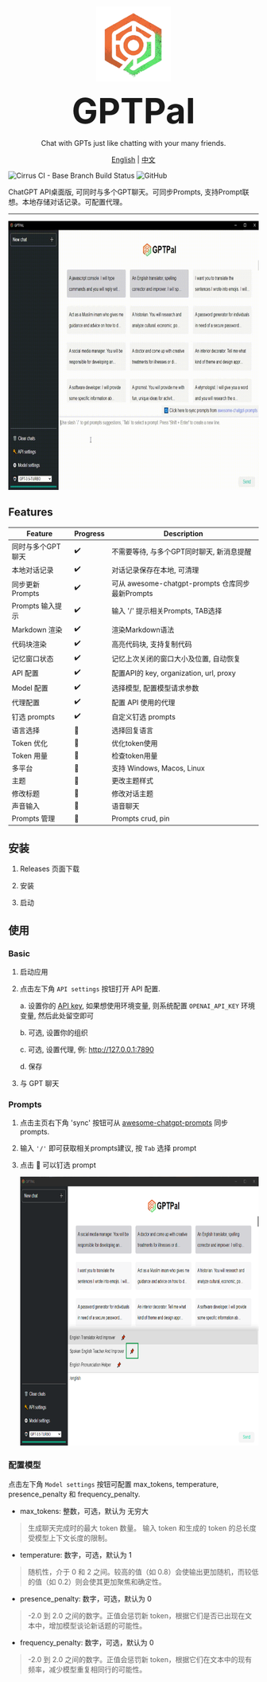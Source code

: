 <div align="center">

<img width="150px" src="src/assets/openai-rs.png" alt="openai-rs"/><h1 style="font-size: 5em; margin: 0;">GPTPal</h1>

</div>

<div align=center>

Chat with GPTs just like chatting with your many friends.

[English](README.md) | [中文](README-zh.md)

</div>

![Cirrus CI - Base Branch Build Status](https://img.shields.io/cirrus/github/openai-rs/gptpal?style=flat-square)
![GitHub](https://img.shields.io/github/license/openai-rs/gptpal?style=flat-square)


ChatGPT API桌面版, 可同时与多个GPT聊天。可同步Prompts, 支持Prompt联想。本地存储对话记录。可配置代理。

---

<div align=center>
<img width="745px" height="540px" src="src/assets/gptpal.gif" />
</div>

## Features

<div align=center>

| Feature | Progress | Description |
| ------ | ------ | ------ |
| 同时与多个GPT聊天 | ✔️ | 不需要等待, 与多个GPT同时聊天, 新消息提醒 |
| 本地对话记录 | ✔️ | 对话记录保存在本地, 可清理 |
| 同步更新 Prompts | ✔️ | 可从 awesome-chatgpt-prompts 仓库同步最新Prompts |
| Prompts 输入提示 | ✔️ | 输入 '/' 提示相关Prompts, TAB选择 |
| Markdown 渲染 | ✔️ | 渲染Markdown语法 |
| 代码块渲染 | ✔️ | 高亮代码块, 支持复制代码 |
| 记忆窗口状态 | ✔️ | 记忆上次关闭的窗口大小及位置, 自动恢复 |
| API 配置 | ✔️ | 配置API的 key, organization, url, proxy |
| Model 配置 | ✔️ | 选择模型, 配置模型请求参数 |
| 代理配置 | ✔️ | 配置 API 使用的代理 |
| 钉选 prompts | ✔️ | 自定义钉选 prompts |
| 语言选择 | 🚧 | 选择回复语言 |
| Token 优化 | 🚧 | 优化token使用 |
| Token 用量 | 🚧 | 检查token用量 |
| 多平台 | 🚧 | 支持 Windows, Macos, Linux |
| 主题 | 🚧 | 更改主题样式 |
| 修改标题 | 🚧 | 修改对话主题 |
| 声音输入 | 🚧 | 语音聊天 |
| Prompts 管理 | 🚧 | Prompts crud, pin |

</div>

## 安装

1. Releases 页面下载

2. 安装

3. 启动

## 使用

### Basic

1. 启动应用

2. 点击左下角 `API settings` 按钮打开 API 配置.

    a. 设置你的 [API key](https://platform.openai.com/account/api-keys), 如果想使用环境变量, 则系统配置 `OPENAI_API_KEY` 环境变量, 然后此处留空即可

    b. 可选, 设置你的组织

    c. 可选, 设置代理, 例: http://127.0.0.1:7890

    d. 保存

3. 与 GPT 聊天

### Prompts

1. 点击主页右下角 'sync' 按钮可从 [awesome-chatgpt-prompts](https://github.com/f/awesome-chatgpt-prompts/blob/main/README.md) 同步 prompts.

2. 输入 `'/'` 即可获取相关prompts建议, 按 `Tab` 选择 prompt

3. 点击 📌 可以钉选 prompt

    <img width="745px" height="540px" src="src/assets/pin-prompt.png" />

### 配置模型

点击左下角 `Model settings` 按钮可配置 max_tokens, temperature, presence_penalty 和 frequency_penalty.

- max_tokens: 整数，可选，默认为 无穷大

> 生成聊天完成时的最大 token 数量。 输入 token 和生成的 token 的总长度受模型上下文长度的限制。

- temperature: 数字，可选，默认为 1

> 随机性，介于 0 和 2 之间。较高的值（如 0.8）会使输出更加随机，而较低的值（如 0.2）则会使其更加聚焦和确定性。

- presence_penalty: 数字，可选，默认为 0

> -2.0 到 2.0 之间的数字。正值会惩罚新 token，根据它们是否已出现在文本中，增加模型谈论新话题的可能性。

- frequency_penalty: 数字，可选，默认为 0

> -2.0 到 2.0 之间的数字。正值会惩罚新 token，根据它们在文本中的现有频率，减少模型重复相同行的可能性。
